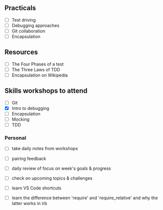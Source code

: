 ## Practicals
- [ ] Test driving
- [ ] Debugging approaches
- [ ] Git collaboration
- [ ] Encapsulation

## Resources
- [ ] The Four Phases of a test
- [ ] The Three Laws of TDD
- [ ] Encapsulation on Wikipedia

## Skills workshops to attend
- [ ] Git
- [x] Intro to debugging
- [ ] Encapsulation
- [ ] Mocking
- [ ] TDD

### Personal 
- [ ] take daily notes from workshops
- [ ] pairing feedback
- [ ] daily review of focus on week's goals & progress
- [ ] check on upcoming topics & challenges
- [ ] learn VS Code shortcuts 
- [ ] learn the difference between 'require' and 'require_relative' and why the latter works in irb

